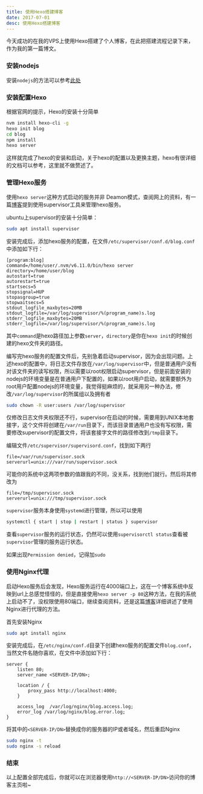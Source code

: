 ```yaml
---
title: 使用Hexo搭建博客
date: 2017-07-01
desc: 使用Hexo搭建博客
---
```

今天成功的在我的VPS上使用Hexo搭建了个人博客，在此把搭建流程记录下来，作为我的第一篇博文。
<!-- more -->

### 安装nodejs

安装`nodejs`的方法可以参考[此处](https://www.digitalocean.com/community/tutorials/how-to-install-node-js-on-ubuntu-16-04#how-to-install-using-nvm)

### 安装配置Hexo

根据官网的提示，Hexo的安装十分简单
``` bash
nvm install hexo-cli -g
hexo init blog
cd blog
npm install
hexo server
```
这样就完成了hexo的安装和启动，关于hexo的配置以及更换主题，hexo有很详细的文档可以参考，这里就不做赘述了。

### 管理Hexo服务
使用`hexo server`这种方式启动的服务并非 Deamon模式，查阅网上的资料，有一篇[博客](http://russellluo.com/2015/08/building-a-blog-with-hexo.html)提到使用supervisor工具来管理hexo服务。

ubuntu上supervisor的安装十分简单：
``` bash
sudo apt install supervisor
```
安装完成后，添加hexo服务的配置，在文件`/etc/supervisor/conf.d/blog.conf`中添加如下行：
```
[program:blog]
command=/home/user/.nvm/v6.11.0/bin/hexo server
directory=/home/user/blog
autostart=true
autorestart=true
startsecs=5
stopsignal=HUP
stopasgroup=true
stopwaitsecs=5
stdout_logfile_maxbytes=20MB
stdout_logfile=/var/log/supervisor/%(program_name)s.log
stderr_logfile_maxbytes=20MB
stderr_logfile=/var/log/supervisor/%(program_name)s.log
```
其中`command`是hexo路径加上参数`server`，`directory`是你在`hexo init`的时候创建的hexo文件夹的路径。

编写完hexo服务的配置文件后，先别急着启动supervisor，因为会出现问题。上述hexo的配置中，将日志文件存放在`/var/log/supervisor`中，但是普通用户没有对该文件夹的读写权限，所以需要以root权限启动supervisor，但是前面安装的nodejs的环境变量是在普通用户下配置的，如果以root用户启动，就需要额外为root用户配置nodejs的环境变量，我觉得挺麻烦的，就采用另一种办法，修改`/var/log/supervisor`的所属组以及拥有者
``` bash
sudo chown -R user:users /var/log/supervisor
```
仅修改日志文件夹权限还不行，supervisor在启动的时候，需要用到UNIX本地套接字，这个文件将创建在`/var/run`目录下，而该目录普通用户也没有写权限，需要修改supervisor的配置文件，将该套接字文件的路径修改到`/tmp`目录下。

编辑文件`/etc/supervisor/supervisord.conf`，找到如下两行
```
file=/var/run/supervisor.sock
serverurl=unix:///var/run/supervisor.sock
```
可能你的系统中这两项参数的值跟我的不同，没关系，找到他们就行。然后将其修改为
```
file=/tmp/supervisor.sock
serverurl=unix:///tmp/supervisor.sock
```

`supervisor`服务本身使用`systemd`进行管理，所以可以使用
``` bash
systemctl { start | stop | restart | status } supervisor
```
查看`supervisor`服务的运行状态，仍然可以使用`supervisorctl status`查看被`supervisor`管理的服务运行状态。

如果出现`Permission denied`，记得加`sudo`

### 使用Nginx代理
启动Hexo服务后会发现，Hexo服务运行在4000端口上，这在一个博客系统中反映到url上总感觉怪怪的，但是直接使用`hexo server -p 80`这种方法，在我的系统上启动不了，没权限使用80端口，继续查阅资料，还是这篇[博客](http://russellluo.com/2015/08/building-a-blog-with-hexo.html)详细讲述了使用Nginx进行代理的方法。

首先安装Nginx
``` bash
sudo apt install nginx
```
安装完成后，在`/etc/nginx/conf.d`目录下创建hexo服务的配置文件`blog.conf`，当然文件名随你喜欢，在文件中添加如下行：
```
server {
    listen 80;
    server_name <SERVER-IP/DN>;

    location / {
        proxy_pass http://localhost:4000;
    }

    access_log  /var/log/nginx/blog.access.log;
    error_log /var/log/nginx/blog.error.log;
}
```
将其中的`<SERVER-IP/DN>`替换成你的服务器的IP或者域名，然后重启Nginx
``` bash
sudo nginx -t
sudo nginx -s reload
```

### 结束
以上配置全部完成后，你就可以在浏览器使用`http://<SERVER-IP/DN>`访问你的博客主页啦~
